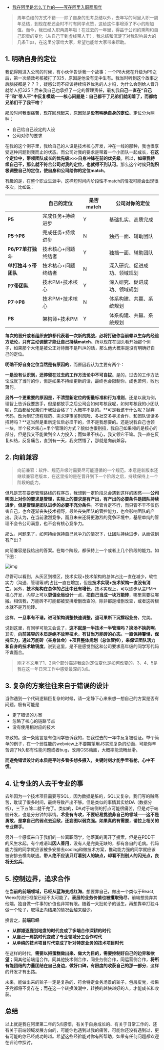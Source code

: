 - [我在阿里是怎么工作的——写在阿里入职两周年](https://juejin.cn/post/6973483540906246152)



> 周年总结的方式不错——除了自身的思考总结以外，去年写的阿里入职一周年总结，到现在都还会时不时有同学点赞，这给这件事增添了不小的附加值。而今，我已经入职两周年啦！在过去的一年里，得益于公司的熏陶和自己职责的变化（从自己干到虚线带人干），我总结和沉淀了对我影响最大的几条Tips，在这里分享给大家，希望也能给大家带来帮助。

## 1. 明确自身的定位

我记得刚进入公司的时候，有小伙伴告诉我一个故事：一个P8大佬在升级为P9之后，第一次绩效考核被打了325，原因是他没有无中生有。我当时听到这个故事之后脑袋都是？？？，疑惑公司不应该持续培养优秀的人才吗，为什么会刚给人晋升就给人打325？后来我自己也承担了一定的管理责任，最初我**自己一直在“自己干”和“带人干”中反复横跳——核心问题是：自己都干了兄弟们就闲着了，而都给兄弟们干了我干啥**？

那段时间我很痛苦，现在回想起来，原因就是**没有明确自身的定位**。定位分为两种：

- 自己给自己设定的人设
- 公司对你的要求

在我的这个例子里，我给自己的人设是技术核心开发，冲在一线的那种，我也很享受这种问题到我而止的状态。而公司对我的要求是带着一个小团队一起成长，**在这个定位中，带领团队成长的优先级>>>自身冲锋在前的优先级**。所以，**如果我持续自己干，那么就不符合公司对我的定位，也就得不到认可**。那么这个时候**只能积极调整自己的定位，使自身和公司给你的定位match**。

有趣的是，在整个职业生涯中，这样短时间内阶段性不match的情况可能会出现很多次。比如说：

|                      | 自己的定位          | 是否match | 公司对你的定位               |
| -------------------- | ------------------- | --------- | ---------------------------- |
| **P5**               | 完成任务+持续进步   | Y         | 基础扎实、高质完成           |
| **P5->P6**           | 完成任务+持续进步   | N         | 独挡一面、辅助团队           |
| **P6/P7单打独斗**    | 技术核心+问题终结者 | Y         | 独挡一面、辅助团队           |
| **单打独斗->带团队** | 技术核心+问题终结者 | N         | 深入研究、促进成功、领域规划 |
| **P7带团队**         | 技术PM+技术核心     | Y         | 深入研究、促进成功、领域规划 |
| **P7->P8**           | 技术PM+技术核心     | N         | 体系构建、共赢、系统规划     |
| **P8**               | 架构师+技术PM       | Y         | 体系构建、共赢、系统规划     |

**每次的晋升或者组织安排都代表着一次新的挑战，必将打破你当前赖以生存的经验方法论，只有主动调整才能让自己持续match**。所以现在在回头看开始那个例子，如果那个大佬是被公正对待而不是PUA的话，那么他大概率是没有明确好自己的定位。

**明确不好自身定位当然是有原因的**，而原因我认为主要有两个：

**一是没有认识到，还停留在过去的工作方法论中不可自拔**。是的，过去的工作方法论成就了当时的你，但是如果不持续更新的话，最终也会限制你，成也萧何，败也萧何。

**另外一个更重要的原因是，不清楚新定位的衡量标准和行为准则**。还是以我为例，理智上告诉我要放手，但是都放手之后公司会如何考核我呢，如何考核我的小团队呢，东西都给兄弟们干我就合格了？大概率不是的。**可是我该干什么呢？抛弃代码，改为制订流程规范、需求评审鉴别风险、多社交多寻求合作、和团队谈话多招聘吗？**这当然是重新定位后必须干的，但不是我想要的。还是说我自己也领一块，半个技术核心+半个管理的方式？貌似也很别扭，我自己如果领的是核心的部分，但是我又不能做到全人力投入；而如果不核心，我又领它干嘛。我一直在反复纠结，反复痛苦，直到有一天，我突然悟了，那就是向前兼容。

## 2. 向前兼容

> 向前兼容：软件、规范升级时需要尽可能遵循的一个规范。本意是新版本还继续兼容老版本，在这里指的是在晋升到下一个阶段之后，持续保持上一个阶段的能力。

但凡是志在要走管理路线的程序员，我想到一定阶段总会遇到这样的困惑——**公司明面上对你的要求是管理，实际上的要求是有产出，有产出的必要条件是团队持续进步，但是管理是团队进步的必要不充分条件**。不管肯定不行，而只管不干不仅伤害自己，也会逐渐丧失技术视野，最终丧失团队的管控能力，也会影响团队的产出。我认为，在当前激烈竞争，而且未来还将更激烈的竞争环境中，基层单纯的管理不会令公司满意，也不会有核心竞争力。

那么，问题来了，如何持续保持自己竞争力的情况下，让团队持续进步，从而做到有产出？

向前兼容是我给出的答案。在每个阶段，都保持上一个或者上几个阶段的能力。如下图：

![img](https://p3-juejin.byteimg.com/tos-cn-i-k3u1fbpfcp/4896e53ce34449bfa3ebddac0f19df06~tplv-k3u1fbpfcp-zoom-1.image)

尽管可以看到，从灰区到橙区，技术实现+技术架构的总体占比一直在减少，软性实力（沟通、管理等)的占比一直在增加，但是**技术实现+技术架构一直没有消亡**。另外，**技术架构在总体的占比中还有增长**。技术实现上，可以逐步从主PM->核心开发，内容上可以**更偏全局设计**一点，**把自己当成一块万能砖**，哪里需要往哪搬。相信我，万能砖不可能都被安排增删改查的，除非都是增删改查，或者这砖根本就不是万能砖。

这样，**一旦事有不谐，进可架构调整快速调整，退可果断下沉撑起业务**，完美。

说到这里，有同学可能又会说了，**这不就是一半技术一半管理吗？换汤不换药啊**。其实，**向前兼容的本质是绝不放弃技术，有甘当万能砖的心态。一直保持警惕，保持压力，通过万能砖（亲身体会）+项目整体规划（总体管控），来保证团队活力和自身的技术敏锐度**。说到这里，是不是感觉到这和公司要求高年级的同学写代码不谋而合。

> 刚才本文用了1、2两个部分描述我面对定位变化是如何改变的，3、4、5是我在这一年日常工作中感受最深的3点。

## 3. 复杂的方案往往来自于错误的设计

当你遇到一个代码逻辑巨复杂的时候，请一定静下心来来想一想自己的方案是否有问题。极有可能是

- 定了错误的方案
- 忽略了核心的链路节点
- 没有使用相对应的技术

导致的。这一条箴言是有位同学告诉我的，在我过去的一年中反复被验证。举个简单的例子，在一个弱性能的webview上不要期望用JS实现复杂的动画，可能你辛苦调了N久都有性能问题或者bug，改用CSS动画，大概率能流畅丝滑。

而**避免错误设计的本质是平时多看多想多摄入，关键时刻才能手里有枪，心中不慌**。

## 4. 让专业的人去干专业的事

去年因为一个技术项目需要写SQL，因为数据是脏的，SQL又复杂，我们写的贼痛苦，耽误了很多时间，最终导致产出不够。但是类似的事情其实给DA（数据分析），三下五除二就干完了。类似的，DA对于端侧的打点可能很痛苦，但是对于端侧开发，也是分分钟的事情。**术业有专攻，不要轻易挑战非自己的领域——这不是勇敢，是拿自己的弱点去迎敌，还妄图以弱克强。如果真的有需要，请拉上相关的专业帮手**。

另外一个感慨来自于我们的一位离职同学，他落寞的离开了搜索，但是在PDD干的风生水起。有个成语叫**因人善用**，没有人是完美无缺的，都有各自的毛病。代码能力强的同学就应该被多安排去coding和做技术方案，推动能力强的同学就应该被安排去横向联通。**带人绝不应该只盯着别人的缺点，却看不到别人的闪光点，良将无劣兵**。

## 5. 控制边界，追求合作

在**当前的前端领域，已经从蓝海变成红海**。想要靠自己，做出一个类似于React, Weex的流行框架已经不太可能了。**表层的业务价值也被攫取殆尽**，前端想抛弃其他端，独自做一件事的价值也非常有限。随着一大批轮子的诞生，再想靠单打独斗做一个轮子，取得正向结果的情况会越来越少。

换言之，**前端已经**

- **从群雄逐鹿划地盘的时代变成了多端合作深耕的时代**
- **从自己一肩挑时代变成了专业领域分工合作时代**
- **从单纯的技术项目时代变成了针对特定业务的技术项目时代**

在这样的时代，**需要以把蛋糕做出来、做大为目的，需要控制好自己的边界和欲望**；同其他前端组合作，同其他技术侧合作，同业务侧合作，同运营侧合作，**将所有能团结的力量团结在自己身边，做好口碑，有限度的收获自己的那一部分**，这样的开发才有出路。

未来，能做出来的轮子一定是复杂的、符合特定业务场景的轮子，包层皮党，捡果子党都将不复存在；而在这一个转换浪潮中，转换的越快越好的人，才能成长和收获。

## 总结

以上就是我在阿里第二年的5点感悟，有关于自身成长的、有关于日常工作的、还有关于前端领域发展方向的，可能你也遇到过我的痛苦，可能你还没有遇到过，更有可能的你已经成功跨越。希望这些经验能对你有所帮助，如果有任何问题都欢迎在评论中探讨。